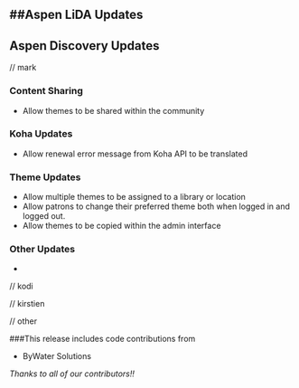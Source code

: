 ##Aspen LiDA Updates
- 

## Aspen Discovery Updates
// mark
### Content Sharing
- Allow themes to be shared within the community

### Koha Updates
- Allow renewal error message from Koha API to be translated

### Theme Updates
- Allow multiple themes to be assigned to a library or location
- Allow patrons to change their preferred theme both when logged in and logged out.
- Allow themes to be copied within the admin interface


### Other Updates
- 

// kodi

// kirstien

// other

###This release includes code contributions from
- ByWater Solutions

_Thanks to all of our contributors!!_
